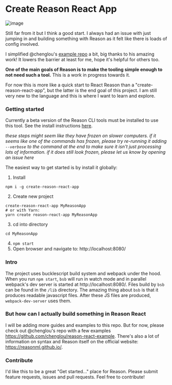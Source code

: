 Create Reason React App
===

![image](https://cloud.githubusercontent.com/assets/3802023/26065669/945afdb4-398c-11e7-827c-d5ecbb76d0af.png)

Still far from it but I think a good start. I always had an issue with just jumping in and building something with Reason as it felt like there is loads of config involved.

I simplified @chenglou's [example repo](https://github.com/chenglou/reason-react-example) a bit, big thanks to his amazing work!
It lowers the barrier at least for me, hope it's helpful for others too.

**One of the main goals of Reason is to make the tooling simple enough to not need such a tool.** 
This is a work in progress towards it.

For now this is more like a quick start to React Reason than a "create-reason-react-app", but the latter is the end goal of this project.
I am still very new to the language and this is where I want to learn and explore.

### Getting started

Currently a beta version of the Reason CLI tools must be installed to use this tool. See the install instructions [here](https://github.com/reasonml/reason-cli#1-install-reason-cli-globally).

_these steps might seem like they have frozen on slower computers. if it seems like one of the commands has frozen, please try re-running it adding `--verbose` to the command at the end to make sure it isn't just processing lots of information. if it does still look frozen, please let us know by opening an issue here_

The easiest way to get started is by install it globally:


1. Install
```
npm i -g create-reason-react-app
```

2. Create new project   
```
create-reason-react-app MyReasonApp
# or with Yarn: 
yarn create reason-react-app MyReasonApp
```

3. cd into directory   
```
cd MyReasonApp
```

4. `npm start`
5. Open browser and navigate to: http://localhost:8080/

### Intro

The project uses bucklescript build system and webpack under the hood. When you run `npm start`, `bsb` will run in watch mode and in parallel webpack's dev server is started at http://localhost:8080/. Files build by `bsb` can be found in the `/lib` directory. The amazing thing about `bsb` is that it produces readable javascript files.
After these JS files are produced, `webpack-dev-server` uses them.

### But how can I actually build something in Reason React

I will be adding more guides and examples to this repo. But for now, please check out
@chenglou's repo with a few examples https://github.com/chenglou/reason-react-example.
There's also a lot of information on syntax and Reason itself on the official website: https://reasonml.github.io/.

### Contribute

I'd like this to be a great "Get started..." place for Reason. Please submit feature requests, issues and pull requests. Feel free to contribute!
